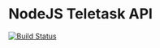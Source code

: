 NodeJS Teletask API
===

[![Build Status](https://travis-ci.org/sillevl/node-teletask.svg)](https://travis-ci.org/sillevl/node-teletask)
